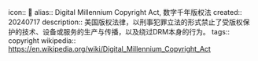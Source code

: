 icon:: 📄
alias:: Digital Millennium Copyright Act, 数字千年版权法
created:: 20240717
description:: 美国版权法律，以刑事犯罪立法的形式禁止了受版权保护的技术、设备或服务的生产与传播，以及绕过DRM本身的行为。
tags:: copyright 
wikipedia:: https://en.wikipedia.org/wiki/Digital_Millennium_Copyright_Act

